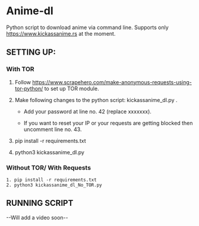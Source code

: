 # Anime-dl
Python script to download anime via command line.
Supports only https://www.kickassanime.rs at the moment.

## SETTING UP:

### With TOR
   1. Follow https://www.scrapehero.com/make-anonymous-requests-using-tor-python/ to set up TOR module.
   2. Make following changes to the python script: kickassanime_dl.py .
      - Add your password at line no. 42 (replace xxxxxxx).

      - If you want to reset your IP or your requests are getting blocked then uncomment line no. 43.


   3. pip install -r requirements.txt
   4. python3 kickassanime_dl.py

### Without TOR/ With Requests
    1. pip install -r requirements.txt
    2. python3 kickassanime_dl_No_TOR.py

## RUNNING SCRIPT
--Will add a video soon--
